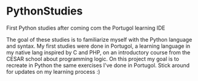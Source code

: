 # PythonStudies
First Python studies after coming com the Portugol learning IDE

The goal of these studies is to familiarize myself with the Python language and syntax.
My first studies were done in Portugol, a learning language in my native lang inspired by C and PHP, on an introductory course from the CESAR school about programming logic. On this project my goal is to recreate in Python the same exercises I've done in Portugol. Stick around for updates on my learning process :)
